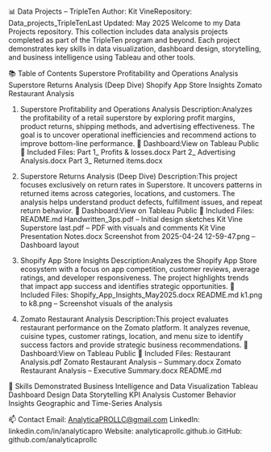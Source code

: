📊 Data Projects – TripleTen
Author: Kit VineRepository: Data_projects_TripleTenLast Updated: May 2025
Welcome to my Data Projects repository. This collection includes data analysis projects completed as part of the TripleTen program and beyond. Each project demonstrates key skills in data visualization, dashboard design, storytelling, and business intelligence using Tableau and other tools.

📚 Table of Contents
Superstore Profitability and Operations Analysis
Superstore Returns Analysis (Deep Dive)
Shopify App Store Insights
Zomato Restaurant Analysis

1. Superstore Profitability and Operations Analysis
Description:Analyzes the profitability of a retail superstore by exploring profit margins, product returns, shipping methods, and advertising effectiveness. The goal is to uncover operational inefficiencies and recommend actions to improve bottom-line performance.
🔗 Dashboard:View on Tableau Public
📁 Included Files:
Part 1_ Profits & losses.docx
Part 2_ Advertising Analysis.docx
Part 3_ Returned items.docx

2. Superstore Returns Analysis (Deep Dive)
Description:This project focuses exclusively on return rates in Superstore. It uncovers patterns in returned items across categories, locations, and customers. The analysis helps understand product defects, fulfillment issues, and repeat return behavior.
🔗 Dashboard:View on Tableau Public
📁 Included Files:
README.md
Handwritten_3ps.pdf – Initial design sketches
Kit Vine Superstore last.pdf – PDF with visuals and comments
Kit Vine Presentation Notes.docx
Screenshot from 2025-04-24 12-59-47.png – Dashboard layout

3. Shopify App Store Insights
Description:Analyzes the Shopify App Store ecosystem with a focus on app competition, customer reviews, average ratings, and developer responsiveness. The project highlights trends that impact app success and identifies strategic opportunities.
📁 Included Files:
Shopify_App_Insights_May2025.docx
README.md
k1.png to k8.png – Screenshot visuals of the analysis

4. Zomato Restaurant Analysis
Description:This project evaluates restaurant performance on the Zomato platform. It analyzes revenue, cuisine types, customer ratings, location, and menu size to identify success factors and provide strategic business recommendations.
🔗 Dashboard:View on Tableau Public
📁 Included Files:
Restaurant Analysis.pdf
Zomato Restaurant Analysis – Summary.docx
Zomato Restaurant Analysis – Executive Summary.docx
README.md

🚀 Skills Demonstrated
Business Intelligence and Data Visualization
Tableau Dashboard Design
Data Storytelling
KPI Analysis
Customer Behavior Insights
Geographic and Time-Series Analysis

📫 Contact
Email: AnalyticaPROLLC@gmail.com
LinkedIn: linkedin.com/in/analyticapro
Website: analyticaprollc.github.io
GitHub: github.com/analyticaprollc


